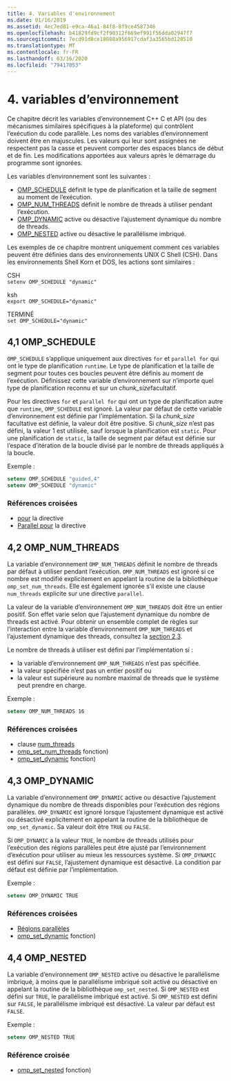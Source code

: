 ```yaml
---
title: 4. Variables d'environnement
ms.date: 01/16/2019
ms.assetid: 4ec7ed81-e9ca-46a1-84f8-8f9ce4587346
ms.openlocfilehash: b41829fd9cf2f90312f669ef991f56dda02947f7
ms.sourcegitcommit: 7ecd91d8ce18088a956917cdaf3a3565bd128510
ms.translationtype: MT
ms.contentlocale: fr-FR
ms.lasthandoff: 03/16/2020
ms.locfileid: "79417053"
---
```

# <a name="4-environment-variables"></a>4. variables d’environnement

Ce chapitre décrit les variables d’environnement C++ C et API (ou des mécanismes similaires spécifiques à la plateforme) qui contrôlent l’exécution du code parallèle.  Les noms des variables d’environnement doivent être en majuscules. Les valeurs qui leur sont assignées ne respectent pas la casse et peuvent comporter des espaces blancs de début et de fin.  Les modifications apportées aux valeurs après le démarrage du programme sont ignorées.

Les variables d’environnement sont les suivantes :

- [OMP_SCHEDULE](#41-omp_schedule) définit le type de planification et la taille de segment au moment de l’exécution.
- [OMP_NUM_THREADS](#42-omp_num_threads) définit le nombre de threads à utiliser pendant l’exécution.
- [OMP_DYNAMIC](#43-omp_dynamic) active ou désactive l’ajustement dynamique du nombre de threads.
- [OMP_NESTED](#44-omp_nested) active ou désactive le parallélisme imbriqué.

Les exemples de ce chapitre montrent uniquement comment ces variables peuvent être définies dans des environnements UNIX C Shell (CSH). Dans les environnements Shell Korn et DOS, les actions sont similaires :

CSH  
`setenv OMP_SCHEDULE "dynamic"`

ksh  
`export OMP_SCHEDULE="dynamic"`

TERMINÉ  
`set OMP_SCHEDULE="dynamic"`

## <a name="41-omp_schedule"></a>4,1 OMP_SCHEDULE

`OMP_SCHEDULE` s’applique uniquement aux directives `for` et `parallel for` qui ont le type de planification `runtime`. Le type de planification et la taille de segment pour toutes ces boucles peuvent être définis au moment de l’exécution. Définissez cette variable d’environnement sur n’importe quel type de planification reconnu et sur un *chunk_size*facultatif.

Pour les directives `for` et `parallel for` qui ont un type de planification autre que `runtime`, `OMP_SCHEDULE` est ignoré. La valeur par défaut de cette variable d’environnement est définie par l’implémentation. Si la *chunk_size* facultative est définie, la valeur doit être positive. Si *chunk_size* n’est pas défini, la valeur 1 est utilisée, sauf lorsque la planification est `static`. Pour une planification de `static`, la taille de segment par défaut est définie sur l’espace d’itération de la boucle divisé par le nombre de threads appliqués à la boucle.

Exemple :

```csh
setenv OMP_SCHEDULE "guided,4"
setenv OMP_SCHEDULE "dynamic"
```

### <a name="cross-references"></a>Références croisées

- [pour](2-directives.md#241-for-construct) la directive
- [Parallel pour](2-directives.md#251-parallel-for-construct) la directive

## <a name="42-omp_num_threads"></a>4,2 OMP_NUM_THREADS

La variable d’environnement `OMP_NUM_THREADS` définit le nombre de threads par défaut à utiliser pendant l’exécution. `OMP_NUM_THREADS` est ignoré si ce nombre est modifié explicitement en appelant la routine de la bibliothèque `omp_set_num_threads`. Elle est également ignorée s’il existe une clause `num_threads` explicite sur une directive `parallel`.

La valeur de la variable d’environnement `OMP_NUM_THREADS` doit être un entier positif. Son effet varie selon que l’ajustement dynamique du nombre de threads est activé. Pour obtenir un ensemble complet de règles sur l’interaction entre la variable d’environnement `OMP_NUM_THREADS` et l’ajustement dynamique des threads, consultez la [section 2,3](2-directives.md#23-parallel-construct).

Le nombre de threads à utiliser est défini par l’implémentation si :

- la variable d’environnement `OMP_NUM_THREADS` n’est pas spécifiée.
- la valeur spécifiée n’est pas un entier positif ou
- la valeur est supérieure au nombre maximal de threads que le système peut prendre en charge.

Exemple :

```csh
setenv OMP_NUM_THREADS 16
```

### <a name="cross-references"></a>Références croisées

- clause [num_threads](2-directives.md#23-parallel-construct)
- [omp_set_num_threads](3-run-time-library-functions.md#311-omp_set_num_threads-function) fonction)
- [omp_set_dynamic](3-run-time-library-functions.md#317-omp_set_dynamic-function) fonction)

## <a name="43-omp_dynamic"></a>4,3 OMP_DYNAMIC

La variable d’environnement `OMP_DYNAMIC` active ou désactive l’ajustement dynamique du nombre de threads disponibles pour l’exécution des régions parallèles. `OMP_DYNAMIC` est ignoré lorsque l’ajustement dynamique est activé ou désactivé explicitement en appelant la routine de la bibliothèque de `omp_set_dynamic`. Sa valeur doit être `TRUE` ou `FALSE`.

Si `OMP_DYNAMIC` a la valeur `TRUE`, le nombre de threads utilisés pour l’exécution des régions parallèles peut être ajusté par l’environnement d’exécution pour utiliser au mieux les ressources système.  Si `OMP_DYNAMIC` est défini sur `FALSE`, l’ajustement dynamique est désactivé. La condition par défaut est définie par l’implémentation.

Exemple :

```csh
setenv OMP_DYNAMIC TRUE
```

### <a name="cross-references"></a>Références croisées

- [Régions parallèles](2-directives.md#23-parallel-construct)
- [omp_set_dynamic](3-run-time-library-functions.md#317-omp_set_dynamic-function) fonction)

## <a name="44-omp_nested"></a>4,4 OMP_NESTED

La variable d’environnement `OMP_NESTED` active ou désactive le parallélisme imbriqué, à moins que le parallélisme imbriqué soit activé ou désactivé en appelant la routine de la bibliothèque `omp_set_nested`. Si `OMP_NESTED` est défini sur `TRUE`, le parallélisme imbriqué est activé. Si `OMP_NESTED` est défini sur `FALSE`, le parallélisme imbriqué est désactivé. La valeur par défaut est `FALSE`.

Exemple :

```csh
setenv OMP_NESTED TRUE
```

### <a name="cross-reference"></a>Référence croisée

- [omp_set_nested](3-run-time-library-functions.md#319-omp_set_nested-function) fonction)

